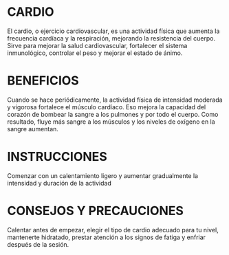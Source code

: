 # CARDIO
El cardio, o ejercicio cardiovascular, es una actividad física que aumenta la frecuencia cardíaca y la respiración, mejorando la resistencia del cuerpo. Sirve para mejorar la salud cardiovascular, fortalecer el sistema inmunológico, controlar el peso y mejorar el estado de ánimo. 
# BENEFICIOS 
Cuando se hace periódicamente, la actividad física de intensidad moderada y vigorosa fortalece el músculo cardíaco. Eso mejora la capacidad del corazón de bombear la sangre a los pulmones y por todo el cuerpo. Como resultado, fluye más sangre a los músculos y los niveles de oxígeno en la sangre aumentan.
# INSTRUCCIONES 
Comenzar con un calentamiento ligero y aumentar gradualmente la intensidad y duración de la actividad
# CONSEJOS Y PRECAUCIONES
Calentar antes de empezar, elegir el tipo de cardio adecuado para tu nivel, mantenerte hidratado, prestar atención a los signos de fatiga y enfriar después de la sesión.